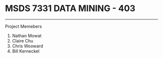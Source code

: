 # MSDS 7331 DATA MINING - 403
---
Project Memebers<br>
1. Nathan Mowat
2. Claire Chu
3. Chris Wooward
4. Bill Kerneckel
